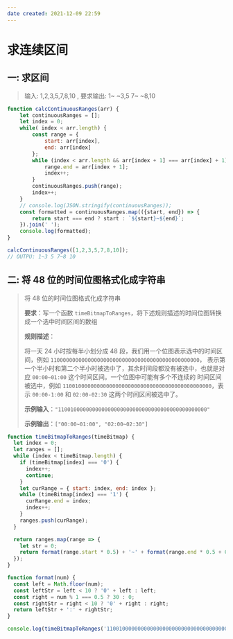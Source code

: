 ```yaml
---
date created: 2021-12-09 22:59
---
```


# 求连续区间

## 一: 求区间

> 输入: 1,2,3,5,7,8,10 , 要求输出: 1~ ~3,5 7~ ~8,10

```jsx
function calcContinuousRanges(arr) {
    let continuousRanges = [];
    let index = 0;
    while( index < arr.length) {
        const range = {
            start: arr[index],
            end: arr[index]
        };
        while (index < arr.length && arr[index + 1] === arr[index] + 1) {
            range.end = arr[index + 1];
            index++;
        }
        continuousRanges.push(range);
        index++;
    }
    // console.log(JSON.stringify(continuousRanges));
    const formatted = continuousRanges.map(({start, end}) => {
        return start === end ? start : `${start}~${end}`;
    }).join(' ');
    console.log(formatted);
}

calcContinuousRanges([1,2,3,5,7,8,10]);
// OUTPU: 1~3 5 7~8 10
```

## 二: 将 48 位的时间位图格式化成字符串

> 将 48 位的时间位图格式化成字符串
>
> **要求**：写一个函数 `timeBitmapToRanges`，将下述规则描述的时间位图转换成一个选中时间区间的数组
>
> **规则描述**：
>
> 将一天 24 小时按每半小划分成 48 段，我们用一个位图表示选中的时间区间，例如 `110000000000000000000000000000000000000000000000`， 表示第一个半小时和第二个半小时被选中了，其余时间段都没有被选中，也就是对应 `00:00~01:00` 这个时间区间。一个位图中可能有多个不连续的 时间区间被选中，例如 `110010000000000000000000000000000000000000000000`，表示 `00:00-1:00` 和 `02:00-02:30` 这两个时间区间被选中了。
>
> **示例输入**：`"110010000000000000000000000000000000000000000000"`
>
> **示例输出**：`["00:00~01:00", "02:00~02:30"]`

```jsx
function timeBitmapToRanges(timeBitmap) {
  let index = 0;
  let ranges = [];
  while (index < timeBitmap.length) {
    if (timeBitmap[index] === '0') {
      index++;
      continue;
    }
    let curRange = { start: index, end: index };
    while (timeBitmap[index] === '1') {
      curRange.end = index;
      index++;
    }
    ranges.push(curRange);
  }

  return ranges.map(range => {
    let str = 0;
    return format(range.start * 0.5) + '~' + format(range.end * 0.5 + 0.5);
  });
}

function format(num) {
  const left = Math.floor(num);
  const leftStr = left < 10 ? '0' + left : left;
  const right = num % 1 === 0.5 ? 30 : 0;
  const rightStr = right < 10 ? '0' + right : right;
  return leftStr + ':' + rightStr;
}

console.log(timeBitmapToRanges('110010000000000000000000000000000000000000000000'))
```

